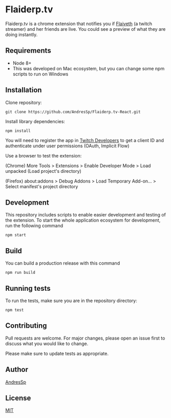 # Flaiderp.tv

Flaiderp.tv is a chrome extension that notifies you if [Flaiveth](https://www.twitch.tv/flaiveth) (a twitch streamer) and her friends are live. You could see a preview of what they are doing instantly.

## Requirements
- Node 8+
- This was developed on Mac ecosystem, but you can change some npm scripts to run on Windows

## Installation

Clone repository:

```
git clone https://github.com/AndresSp/Flaiderp.tv-React.git
```

Install library dependencies:

```
npm install
```

You will need to register the app in [Twitch Developers](https://dev.twitch.tv/) to get a client ID and authenticate under user permissions (OAuth, Implicit Flow)

Use a browser to test the extension:

(Chrome) More Tools > Extensions > Enable Developer Mode > Load unpacked (Load project's directory)

(Firefox) about:addons > Debug Addons > Load Temporary Add-on... > Select manifest's project directory

## Development
This repository includes scripts to enable easier development and testing of the extension. To start the whole application ecosystem for development,  run the following command

```
npm start
```

## Build

You can build a production release with this command

```
npm run build
```

## Running tests
To run the tests, make sure you are in the repository directory:

```
npm test
```

## Contributing
Pull requests are welcome. For major changes, please open an issue first to discuss what you would like to change.

Please make sure to update tests as appropriate.

## Author
[AndresSp](https://github.com/AndresSp)

## License
[MIT](https://github.com/AndresSp/Flaiderp.tv/blob/master/LICENSE)
